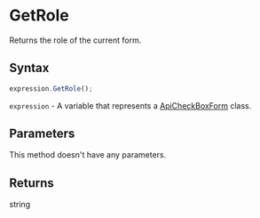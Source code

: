 # GetRole

Returns the role of the current form.

## Syntax

```javascript
expression.GetRole();
```

`expression` - A variable that represents a [ApiCheckBoxForm](../ApiCheckBoxForm.md) class.

## Parameters

This method doesn't have any parameters.

## Returns

string